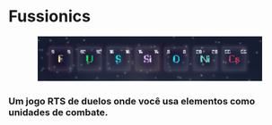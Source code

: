 # Fussionics

<p align="center">
  <img src="/assets/img/marketing/fussionics.png" width="400" alt="Godot Engine logo">
</p>

### Um jogo RTS de duelos onde você usa elementos como unidades de combate.
